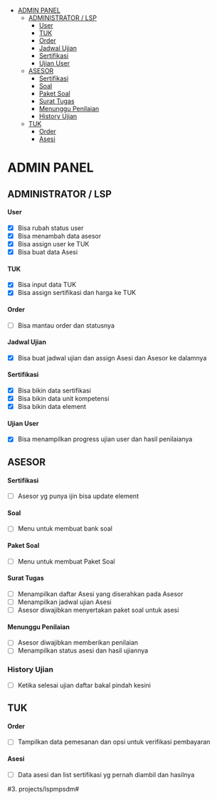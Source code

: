 - [ADMIN PANEL](#admin-panel)
  - [ADMINISTRATOR / LSP](#administrator--lsp)
      - [User](#user)
      - [TUK](#tuk)
      - [Order](#order)
      - [Jadwal Ujian](#jadwal-ujian)
      - [Sertifikasi](#sertifikasi)
      - [Ujian User](#ujian-user)
  - [ASESOR](#asesor)
      - [Sertifikasi](#sertifikasi-1)
      - [Soal](#soal)
      - [Paket Soal](#paket-soal)
      - [Surat Tugas](#surat-tugas)
      - [Menunggu Penilaian](#menunggu-penilaian)
    - [History Ujian](#history-ujian)
  - [TUK](#tuk-1)
      - [Order](#order-1)
      - [Asesi](#asesi)

# ADMIN PANEL

## ADMINISTRATOR / LSP

#### User
- [x] Bisa rubah status user
- [x] Bisa menambah data asesor
- [x] Bisa assign user ke TUK
- [x] Bisa buat data Asesi

#### TUK
- [x] Bisa input data TUK
- [x] Bisa assign sertifikasi dan harga ke TUK

#### Order
- [ ] Bisa mantau order dan statusnya

#### Jadwal Ujian
- [x] Bisa buat jadwal ujian dan assign Asesi dan Asesor ke dalamnya

#### Sertifikasi
- [x] Bisa bikin data sertifikasi
- [x] Bisa bikin data unit kompetensi
- [x] Bisa bikin data element

#### Ujian User
- [x] Bisa menampilkan progress ujian user dan hasil penilaianya

## ASESOR

#### Sertifikasi
- [ ] Asesor yg punya ijin bisa update element

#### Soal
- [ ] Menu untuk membuat bank soal

#### Paket Soal
- [ ] Menu untuk membuat Paket Soal

#### Surat Tugas
- [ ] Menampilkan daftar Asesi yang diserahkan pada Asesor
- [ ] Menampilkan jadwal ujian Asesi
- [ ] Asesor diwajibkan menyertakan paket soal untuk asesi

#### Menunggu Penilaian
- [ ] Asesor diwajibkan memberikan penilaian
- [ ] Menampilkan status asesi dan hasil ujiannya

### History Ujian
- [ ] Ketika selesai ujian daftar bakal pindah kesini

## TUK

#### Order
- [ ] Tampilkan data pemesanan dan opsi untuk verifikasi pembayaran

#### Asesi
- [ ] Data asesi dan list sertifikasi yg pernah diambil dan hasilnya

#3. projects/lspmpsdm#

